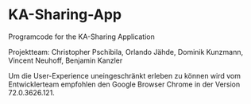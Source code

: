 # KA-Sharing-App
Programcode for the KA-Sharing Application

Projektteam: Christopher Pschibila, Orlando Jähde, Dominik Kunzmann, Vincent Neuhoff, Benjamin Kanzler

Um die User-Experience uneingeschränkt erleben zu können wird vom Entwicklerteam empfohlen den Google Browser Chrome in der Version 72.0.3626.121.
